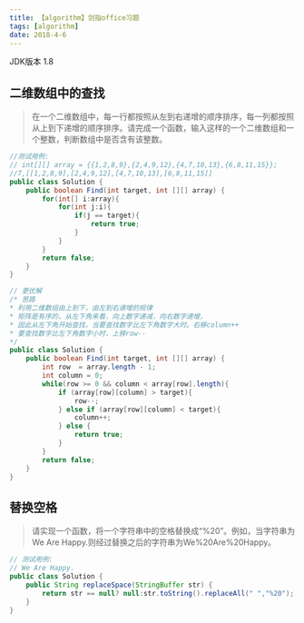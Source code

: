 ```yaml
---
title: 【algorithm】剑指office习题
tags: [algorithm]
date: 2018-4-6
---
```


JDK版本 1.8

## 二维数组中的查找

> 在一个二维数组中，每一行都按照从左到右递增的顺序排序，每一列都按照从上到下递增的顺序排序。请完成一个函数，输入这样的一个二维数组和一个整数，判断数组中是否含有该整数。  

```java
//测试用例:
// int[][] array = {{1,2,8,9},{2,4,9,12},{4,7,10,13},{6,8,11,15}};
//7,[[1,2,8,9],[2,4,9,12],[4,7,10,13],[6,8,11,15]]
public class Solution {
    public boolean Find(int target, int [][] array) {
        for(int[] i:array){
            for(int j:i){
                if(j == target){
                    return true;
                }
            }
        }
        return false;
    }
}

// 更优解
/* 思路
* 利用二维数组由上到下，由左到右递增的规律
* 矩阵是有序的，从左下角来看，向上数字递减，向右数字递增，
* 因此从左下角开始查找，当要查找数字比左下角数字大时。右移column++
* 要查找数字比左下角数字小时，上移row--
*/
public class Solution {
    public boolean Find(int target, int [][] array) {
        int row  = array.length - 1;
        int column = 0;
        while(row >= 0 && column < array[row].length){
            if (array[row][column] > target){
                row--;
            } else if (array[row][column] < target){
                column++;
            } else {
                return true;
            }
        }
        return false;
    }
}
```

## 替换空格

>请实现一个函数，将一个字符串中的空格替换成“%20”。例如，当字符串为We Are Happy.则经过替换之后的字符串为We%20Are%20Happy。

```java
// 测试用例:
// We Are Happy.
public class Solution {
    public String replaceSpace(StringBuffer str) {
    	return str == null? null:str.toString().replaceAll(" ","%20");
    }
}
```
